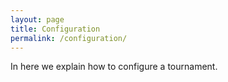 ```yaml
---
layout: page
title: Configuration
permalink: /configuration/
---
```


In here we explain how to configure a tournament. 